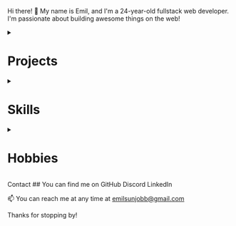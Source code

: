 Hi there! 👋
My name is Emil, and I'm a 24-year-old fullstack web developer. I'm passionate about building awesome things on the web!

<details>
<summary><h1>Projects</h1></summary>

## Twitter clone
a static webpage that looks like Twitter, but without any of the functionality

## Chatbot
a simple chatbot using vanilla JavaScript for the frontend and Node.js with Express and OpenAI for the backend

## Personal portfolio
a personal portfolio website using React for the frontend and Sanity CMS for the backend
</details>

<details>
<summary><h1>Skills</h1></summary>

I'm proficient in the following technologies:

## Frontend 
- Vanilla JavaScript
- HTML
- CSS
- React

## 💗 Backend 
- Node.js and Express
- MYSQL
- Git
</details>

<details>
<summary><h1>Hobbies</h1></summary>
When I'm not programming, I enjoy:
_Gaming\
I've been gaming for as long as I can remember, and I always find it a fun and relaxing way to unwind.
Going to the gym: Staying fit and healthy is important to me, and I love going to the gym to keep myself in shape.
</details>

Contact ## 
You can find me on 
GitHub
Discord 
LinkedIn

📫 You can reach me at any time at emilsunjobb@gmail.com

Thanks for stopping by!


<!---
EmilSunden/EmilSunden is a ✨ special ✨ repository because its `README.md` (this file) appears on your GitHub profile.
You can click the Preview link to take a look at your changes.
--->
